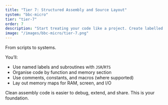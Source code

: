 ```yaml
---
title: "Tier 7: Structured Assembly and Source Layout"
system: "bbc-micro"
tier: "tier-7"
order: 7
description: "Start treating your code like a project. Create labelled routines, structure your memory, and set the stage for scalable assembly."
image: "/images/bbc-micro/tier-7.png"
---
```


From scripts to systems.

You’ll:
- Use named labels and subroutines with `JSR`/`RTS`
- Organise code by function and memory section
- Use comments, constants, and macros (where supported)
- Lay out memory maps for RAM, screen, and I/O

Clean assembly code is easier to debug, extend, and share. This is your foundation.
